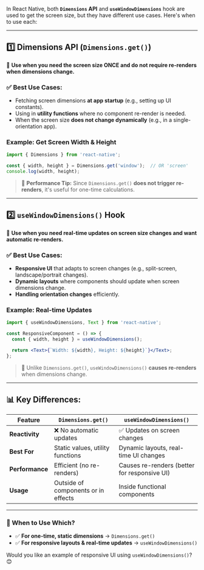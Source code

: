 In React Native, both **`Dimensions` API** and **`useWindowDimensions`** hook are used to get the screen size, but they have different use cases. Here's when to use each:

---

## **1️⃣ Dimensions API (`Dimensions.get()`)**
📌 **Use when you need the screen size ONCE and do not require re-renders when dimensions change.**

### ✅ **Best Use Cases:**
- Fetching screen dimensions **at app startup** (e.g., setting up UI constants).
- Using in **utility functions** where no component re-render is needed.
- When the screen size **does not change dynamically** (e.g., in a single-orientation app).

### **Example: Get Screen Width & Height**
```jsx
import { Dimensions } from 'react-native';

const { width, height } = Dimensions.get('window');  // OR 'screen'
console.log(width, height);
```
> 🚀 **Performance Tip:** Since `Dimensions.get()` **does not trigger re-renders**, it's useful for one-time calculations.

---

## **2️⃣ `useWindowDimensions()` Hook**
📌 **Use when you need real-time updates on screen size changes and want automatic re-renders.**

### ✅ **Best Use Cases:**
- **Responsive UI** that adapts to screen changes (e.g., split-screen, landscape/portrait changes).
- **Dynamic layouts** where components should update when screen dimensions change.
- **Handling orientation changes** efficiently.

### **Example: Real-time Updates**
```jsx
import { useWindowDimensions, Text } from 'react-native';

const ResponsiveComponent = () => {
  const { width, height } = useWindowDimensions();

  return <Text>{`Width: ${width}, Height: ${height}`}</Text>;
};
```
> 🛑 Unlike `Dimensions.get()`, `useWindowDimensions()` **causes re-renders** when dimensions change.

---

## **📊 Key Differences:**
| Feature | `Dimensions.get()` | `useWindowDimensions()` |
|---------|------------------|------------------|
| **Reactivity** | ❌ No automatic updates | ✅ Updates on screen changes |
| **Best For** | Static values, utility functions | Dynamic layouts, real-time UI changes |
| **Performance** | Efficient (no re-renders) | Causes re-renders (better for responsive UI) |
| **Usage** | Outside of components or in effects | Inside functional components |

---

### **🚀 When to Use Which?**
- ✅ **For one-time, static dimensions** → `Dimensions.get()`
- ✅ **For responsive layouts & real-time updates** → `useWindowDimensions()`

Would you like an example of responsive UI using `useWindowDimensions()`? 😊
